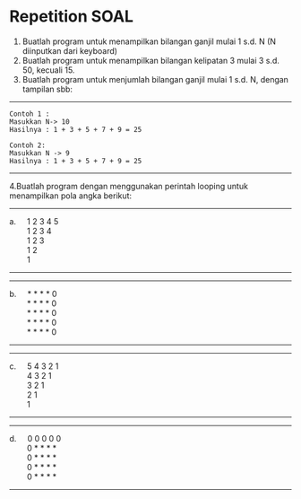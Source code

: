 # Repetition SOAL
1. Buatlah program untuk menampilkan bilangan ganjil mulai 1 s.d. N (N diinputkan dari keyboard)
2.  Buatlah program untuk menampilkan bilangan kelipatan 3 mulai 3 s.d. 50, kecuali 15.
3.  Buatlah program untuk menjumlah bilangan ganjil mulai 1 s.d. N, dengan tampilan sbb:
****

    Contoh 1 :
    Masukkan N-> 10
    Hasilnya : 1 + 3 + 5 + 7 + 9 = 25
    
    Contoh 2:
    Masukkan N -> 9
    Hasilnya : 1 + 3 + 5 + 7 + 9 = 25
****
    
4.Buatlah program dengan menggunakan perintah looping untuk menampilkan pola angka berikut:

****

a.&nbsp;&nbsp;&nbsp;&nbsp;&nbsp;1 2 3 4 5\
&nbsp;&nbsp;&nbsp;&nbsp;&nbsp;&nbsp;&nbsp;&nbsp;1 2 3 4\
&nbsp;&nbsp;&nbsp;&nbsp;&nbsp;&nbsp;&nbsp;&nbsp;1 2 3\
&nbsp;&nbsp;&nbsp;&nbsp;&nbsp;&nbsp;&nbsp;&nbsp;1 2\
&nbsp;&nbsp;&nbsp;&nbsp;&nbsp;&nbsp;&nbsp;&nbsp;1
****

****
b.&nbsp;&nbsp;&nbsp;&nbsp;&nbsp;* * * * 0\
&nbsp;&nbsp;&nbsp;&nbsp;&nbsp;&nbsp;&nbsp;&nbsp;* * * * 0\
&nbsp;&nbsp;&nbsp;&nbsp;&nbsp;&nbsp;&nbsp;&nbsp;* * * * 0\
&nbsp;&nbsp;&nbsp;&nbsp;&nbsp;&nbsp;&nbsp;&nbsp;* * * * 0\
&nbsp;&nbsp;&nbsp;&nbsp;&nbsp;&nbsp;&nbsp;&nbsp;* * * * 0
****

****
c.&nbsp;&nbsp;&nbsp;&nbsp;&nbsp;5 4 3 2 1\
&nbsp;&nbsp;&nbsp;&nbsp;&nbsp;&nbsp;&nbsp;&nbsp;4 3 2 1\
&nbsp;&nbsp;&nbsp;&nbsp;&nbsp;&nbsp;&nbsp;&nbsp;3 2 1\
&nbsp;&nbsp;&nbsp;&nbsp;&nbsp;&nbsp;&nbsp;&nbsp;2 1\
&nbsp;&nbsp;&nbsp;&nbsp;&nbsp;&nbsp;&nbsp;&nbsp;1
****

****
d.&nbsp;&nbsp;&nbsp;&nbsp;&nbsp;0 0 0 0 0\
&nbsp;&nbsp;&nbsp;&nbsp;&nbsp;&nbsp;&nbsp;&nbsp;0 * * * *\
&nbsp;&nbsp;&nbsp;&nbsp;&nbsp;&nbsp;&nbsp;&nbsp;0 * * * *\
&nbsp;&nbsp;&nbsp;&nbsp;&nbsp;&nbsp;&nbsp;&nbsp;0 * * * *\
&nbsp;&nbsp;&nbsp;&nbsp;&nbsp;&nbsp;&nbsp;&nbsp;0 * * * *
****


